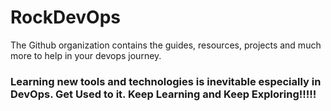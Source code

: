 # RockDevOps
The Github organization contains the guides, resources, projects and much more to help in your devops journey. 
### Learning new tools and technologies is inevitable especially in DevOps. Get Used to it. Keep Learning and Keep Exploring!!!!!
